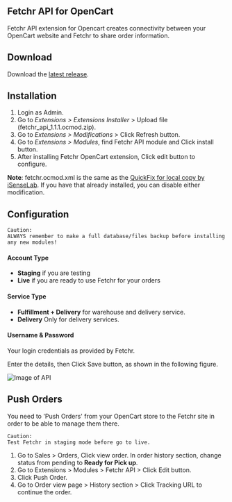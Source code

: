 Fetchr API for OpenCart
---
Fetchr API extension for Opencart creates connectivity between your OpenCart website and Fetchr to share order information. 


## Download

Download the [latest release](https://github.com/aamnah/OpenCart-Fetchr/releases).

## Installation 

1. Login as Admin.
2. Go to _Extensions > Extensions Installer_ > Upload file (fetchr_api_1.1.1.ocmod.zip).
3. Go to _Extensions > Modifications_ > Click Refresh button.
4. Go to _Extensions > Modules_, find Fetchr API module and Click install button.
5. After installing Fetchr OpenCart extension, Click edit button to configure.

**Note**: fetchr.ocmod.xml is the same as the [QuickFix for local copy by iSenseLab][localcopy]. If you have that already installed, you can disable either modification.

## Configuration

    Caution:
    ALWAYS remember to make a full database/files backup before installing any new modules!
    
#### Account Type
- **Staging** if you are testing 
- **Live** if you are ready to use Fetchr for your orders

#### Service Type
- **Fulfillment + Delivery** for warehouse and delivery service.
- **Delivery** Only for delivery services.

#### Username & Password
Your login credentials as provided by Fetchr.

Enter the details, then Click Save button, as shown in the following figure.

![Image of API](http://support.fetchr.us/hc/en-us/article_attachments/202249402/image00.png)

## Push Orders
You need to 'Push Orders' from your OpenCart store to the Fetchr site in order to be able to manage them there. 

    Caution:
    Test Fetchr in staging mode before go to live.
    
1. Go to Sales > Orders, Click view order. In order history section, change status from pending to **Ready for Pick up**.
2. Go to Extensions > Modules > Fetchr API > Click Edit button.
3. Click Push Order.
4. Go to Order view page > History section > Click Tracking URL to continue the order.


[download]: http://support.fetchr.us/hc/en-us/articles/205732391-Opencart-Extension-V1-0
[documentation]: http://support.fetchr.us/hc/en-us/article_attachments/202237701/OpenCart-API-Extension_InstallationGuide_V1.0.pdf
[localcopy]: http://www.opencart.com/index.php?route=extension/extension/info&extension_id=18892

